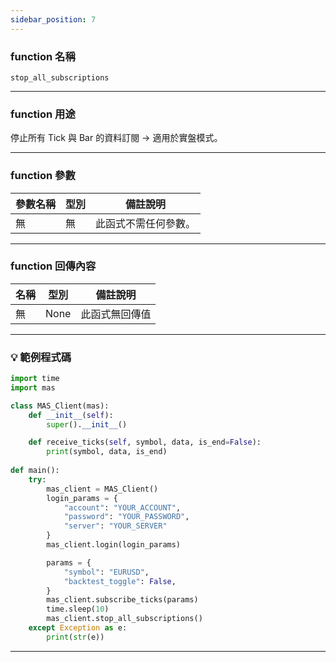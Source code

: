 ```yaml
---
sidebar_position: 7
---
```

### function 名稱

`stop_all_subscriptions`

---

### function 用途

停止所有 Tick 與 Bar 的資料訂閱 -> 適用於實盤模式。

---

### function 參數

| 參數名稱 | 型別 | 備註說明     |
|----------|------|--------------|
| 無       | 無   | 此函式不需任何參數。 |

---

### function 回傳內容

| 名稱   | 型別 | 備註說明       |
|--------|------|---------------|
| 無     | None | 此函式無回傳值 |

---

### 💡 範例程式碼


```python
import time
import mas

class MAS_Client(mas):
    def __init__(self):
        super().__init__()

    def receive_ticks(self, symbol, data, is_end=False):
        print(symbol, data, is_end)
        
def main():
    try:
        mas_client = MAS_Client()
        login_params = {
            "account": "YOUR_ACCOUNT",
            "password": "YOUR_PASSWORD",
            "server": "YOUR_SERVER"
        }
        mas_client.login(login_params)

        params = {
            "symbol": "EURUSD",
            "backtest_toggle": False,
        }
        mas_client.subscribe_ticks(params)
        time.sleep(10)
        mas_client.stop_all_subscriptions()
    except Exception as e:
        print(str(e))
```
---